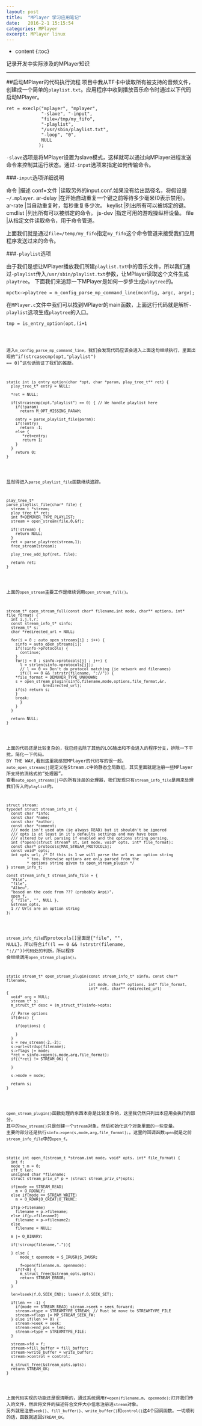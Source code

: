 ```yaml
---
layout: post
title:  "MPlayer 学习应用笔记"
date:   2016-2-1 15:15:54
categories: MPlayer
excerpt: MPlayer linux
---
```


* content
{:toc}

记录开发中实际涉及的MPlayer知识

---

##启动MPlayer的代码执行流程
项目中我从TF卡中读取所有被支持的音频文件，创建成一个简单的`playlist.txt`。应用程序中收到播放音乐命令时通过以下代码启动MPlayer。
<pre><code>ret = execlp("mplayer", "mplayer",
			 "-slave", "-input",
			 "file=/tmp/my_fifo",
			 "-playlist",
			 "/usr/sbin/playlist.txt",
			 "-loop", "0",
			 NULL
			);
</code></pre>

`-slave`选项是将MPlayer设置为slave模式，这样就可以通过向MPlayer进程发送命令来控制其运行状态。通过`-input`选项来指定如何传输命令。

###`-input`选项详细说明

命令			|描述
conf=文件		|读取另外的input.conf.如果没有给出路径名，将假设是`~/.mplayer`.
ar-delay		|在开始自动重复一个键之前等待多少毫米(0表示禁用)。
ar-rate			|当自动重复时，每秒重复多少次。
keylist			|列出所有可以被绑定的键。
cmdlist			|列出所有可以被绑定的命令。
js-dev			|指定可用的游戏操纵杆设备。
file			|从指定文件读取命令，用于命令管道。

上面我们就是通过`file=/temp/my_fifo`指定`my_fifo`这个命令管道来接受我们应用程序发送过来的命令。

###`-playlist`选项

由于我们是想让MPlayer播放我们所建`playlist.txt`中的音乐文件，所以我们通过`-playlist`传入`/usr/sbin/playlist.txt`参数，让MPlayer读取这个文件生成`playtree`。
下面我们来追踪一下MPlayer是如何一步步生成`playtree`的。
<pre><code>mpctx->playtree = m_config_parse_mp_command_line(mconfig, argc, argv);
</code></pre>
在`MPlayer.c`文件中我们可以找到MPlayer的main函数，上面这行代码就是解析`-playlist`选项生成`playtree`的入口。
<pre><code>tmp = is_entry_option(opt,(i+1<argc) ? argv[i + 1] : NULL,&entry);
</code></pre>
进入`m_config_parse_mp_command_line`，我们会发现代码应该会进入上面这句继续执行，里面出现的“if(strcasecmp(opt,"playlist") == 0)”这句话验证了我们的推断。
<pre><code>static int is_entry_option(char *opt, char *param, play_tree_t** ret) {
  play_tree_t* entry = NULL;

  *ret = NULL;

  if(strcasecmp(opt,"playlist") == 0) { // We handle playlist here
    if(!param)
      return M_OPT_MISSING_PARAM;

    entry = parse_playlist_file(param);
    if(!entry)
      return -1;
    else {
       *ret=entry;
       return 1;
    }
  }
    return 0;
}
</code></pre>

显然得进入`parse_playlist_file`函数继续追踪。
<pre><code>play_tree_t*
parse_playlist_file(char* file) {
  stream_t *stream;
  play_tree_t* ret;
  int f=DEMUXER_TYPE_PLAYLIST;
  stream = open_stream(file,0,&f);

  if(!stream) {
    return NULL;
  }
  ret = parse_playtree(stream,1);
  free_stream(stream);

  play_tree_add_bpf(ret, file);

  return ret;
}
</code></pre>
上面的`open_stream`主要工作是继续调用`open_stream_full()`。
<pre><code>stream_t* open_stream_full(const char* filename,int mode, char** options, int* file_format) {
  int i,j,l,r;
  const stream_info_t* sinfo;
  stream_t* s;
  char *redirected_url = NULL;

  for(i = 0 ; auto_open_streams[i] ; i++) {
    sinfo = auto_open_streams[i];
    if(!sinfo->protocols) {
      continue;
    }
    for(j = 0 ; sinfo->protocols[j] ; j++) {
      l = strlen(sinfo->protocols[j]);
      // l == 0 => Don't do protocol matching (ie network and filenames)
      if((l == 0 && !strstr(filename, "://")) {
	*file_format = DEMUXER_TYPE_UNKNOWN;
	s = open_stream_plugin(sinfo,filename,mode,options,file_format,&r,
				&redirected_url);
	if(s) return s;
	}
	break;
      }
    }
  }

  return NULL;
}
</code></pre>
上面的代码还是比较复杂的，我已经去除了其他的LOG输出和不会进入的程序分支，排除一下干扰，简化一下代码。
BY THE WAY,看到这里我感觉MPlayer的代码写的很一般。
`auto_open_streams[]`是定义在Stream.c中的静态全局数组，其实里面就是注册一些MPlayer所支持的流格式的“处理器”。
查看`auto_open_streams[]`中的所有注册的处理器，我们发现只有`stream_info_file`是用来处理我们传入的`playlist`的。
<pre><code>struct stream;
typedef struct stream_info_st {
  const char *info;
  const char *name;
  const char *author;
  const char *comment;
  /// mode isn't used atm (ie always READ) but it shouldn't be ignored
  /// opts is at least in it's defaults settings and may have been
  /// altered by url parsing if enabled and the options string parsing.
  int (*open)(struct stream* st, int mode, void* opts, int* file_format);
  const char* protocols[MAX_STREAM_PROTOCOLS];
  const void* opts;
  int opts_url; /* If this is 1 we will parse the url as an option string
		 * too. Otherwise options are only parsed from the
		 * options string given to open_stream_plugin */
} stream_info_t;

const stream_info_t stream_info_file = {
  "File",
  "file",
  "Albeu",
  "based on the code from ??? (probably Arpi)",
  open_f,
  { "file", "", NULL },
  &stream_opts,
  1 // Urls are an option string
};
</code></pre>
`stream_info_file`的protocols[]里面是{"file", "", NULL}，所以符合if((l == 0 && !strstr(filename, "://"))代码处的判断，所以程序
会继续调用`open_stream_plugin()`。
<pre><code>static stream_t* open_stream_plugin(const stream_info_t* sinfo, const char* filename,
                                    int mode, char** options, int* file_format,
                                    int* ret, char** redirected_url)
{
  void* arg = NULL;
  stream_t* s;
  m_struct_t* desc = (m_struct_t*)sinfo->opts;

  // Parse options
  if(desc) {
   
    if(options) {

    }
  }
  s = new_stream(-2,-2);
  s->url=strdup(filename);
  s->flags |= mode;
  *ret = sinfo->open(s,mode,arg,file_format);
  if((*ret) != STREAM_OK) {

  }

  s->mode = mode;

  return s;
}
</code></pre>
`open_stream_plugin()`函数处理的东西本身是比较复杂的，这里我仍然只列出本应用会执行的部分。
其中的`new_stream()`只是创建一个`stream`对象，然后初始化这个对象里面的一些变量。
主要的部分还是执行`sinfo->open(s,mode,arg,file_format);`。这里的回调函数`open`就是之前`stream_info_file`中的`open_f`。
<pre><code>static int open_f(stream_t *stream,int mode, void* opts, int* file_format) {
  int f;
  mode_t m = 0;
  off_t len;
  unsigned char *filename;
  struct stream_priv_s* p = (struct stream_priv_s*)opts;

  if(mode == STREAM_READ)
    m = O_RDONLY;
  else if(mode == STREAM_WRITE)
    m = O_RDWR|O_CREAT|O_TRUNC;

  if(p->filename)
    filename = p->filename;
  else if(p->filename2)
    filename = p->filename2;
  else
    filename = NULL;

  m |= O_BINARY;

  if(!strcmp(filename,"-")){

  } else {
      mode_t openmode = S_IRUSR|S_IWUSR;

      f=open(filename,m, openmode);
    if(f<0) {
      m_struct_free(&stream_opts,opts);
      return STREAM_ERROR;
    }
  }

  len=lseek(f,0,SEEK_END); lseek(f,0,SEEK_SET);

  if(len == -1) {
    if(mode == STREAM_READ) stream->seek = seek_forward;
    stream->type = STREAMTYPE_STREAM; // Must be move to STREAMTYPE_FILE
    stream->flags |= MP_STREAM_SEEK_FW;
  } else if(len >= 0) {
    stream->seek = seek;
    stream->end_pos = len;
    stream->type = STREAMTYPE_FILE;
  }

  stream->fd = f;
  stream->fill_buffer = fill_buffer;
  stream->write_buffer = write_buffer;
  stream->control = control;

  m_struct_free(&stream_opts,opts);
  return STREAM_OK;
}
</code></pre>
上面代码实现的功能还是很清晰的，通过系统调用`f=open(filename,m, openmode);`打开我们传入的文件，然后将文件的描述符合文件大小信息注册进`stream`对象。
另外就是注册`seek()`、`fill_buffer()`、`write_buffer()`和`control()`这4个回调函数。一切顺利的话，函数就返回`STREAM_OK`。











